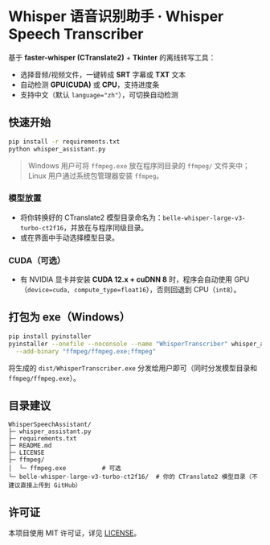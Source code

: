 # Whisper 语音识别助手 · Whisper Speech Transcriber

基于 **faster-whisper (CTranslate2)** + **Tkinter** 的离线转写工具：
- 选择音频/视频文件，一键转成 **SRT** 字幕或 **TXT** 文本
- 自动检测 **GPU(CUDA)** 或 **CPU**，支持进度条
- 支持中文（默认 `language="zh"`），可切换自动检测

## 快速开始

```bash
pip install -r requirements.txt
python whisper_assistant.py
```

> Windows 用户可将 `ffmpeg.exe` 放在程序同目录的 `ffmpeg/` 文件夹中；Linux 用户通过系统包管理器安装 `ffmpeg`。

### 模型放置
- 将你转换好的 CTranslate2 模型目录命名为：`belle-whisper-large-v3-turbo-ct2f16`，并放在与程序同级目录。  
- 或在界面中手动选择模型目录。

### CUDA（可选）
- 有 NVIDIA 显卡并安装 **CUDA 12.x + cuDNN 8** 时，程序会自动使用 GPU（`device=cuda, compute_type=float16`），否则回退到 CPU（`int8`）。

## 打包为 exe（Windows）
```bash
pip install pyinstaller
pyinstaller --onefile --noconsole --name "WhisperTranscriber" whisper_assistant.py \
  --add-binary "ffmpeg/ffmpeg.exe;ffmpeg"
```
将生成的 `dist/WhisperTranscriber.exe` 分发给用户即可（同时分发模型目录和 `ffmpeg/ffmpeg.exe`）。

## 目录建议
```
WhisperSpeechAssistant/
├─ whisper_assistant.py
├─ requirements.txt
├─ README.md
├─ LICENSE
├─ ffmpeg/
│  └─ ffmpeg.exe          # 可选
└─ belle-whisper-large-v3-turbo-ct2f16/  # 你的 CTranslate2 模型目录（不建议直接上传到 GitHub）
```

## 许可证
本项目使用 MIT 许可证，详见 [LICENSE](LICENSE)。
